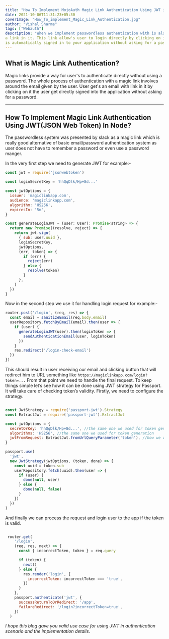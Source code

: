 ```yaml
---
title: "How To Implement MojoAuth Magic Link Authentication Using JWT in Node?"
date: 2021-10-06T11:31:23+05:30
coverImage: "How_To_implement_Magic_Link_Authentication.jpg"
author: "Vishal Sharma"
tags: ["Webauth"]
description: "When we implement passwordless authentication with is also known as "magic links", the user is sent an email with 
a link in it. This link allow's user to login directly by clicking on it.The user then clicks the button or link in the email and 
is automatically signed in to your application without asking for a passowrd."
---
```


## What is Magic Link Authentication?
Magic links provide a way for user's to authenticate directly without using a password. The whole process of authentication with a magic link involves around the email given by the user. User get's an email with link in it by clicking on it the user get directly signed into the application without asking for a password. 

<hr>

## How To Implement Magic Link Authentication Using JWT(JSON Web Token) In Node?

The passwordless system was presented by slack as a magic link which is really good alternative of basic email/password authentication system as user does not have to remember a password or even use a password manger.

In the very first step we need to generate JWT for example:-

```javascript
const jwt = require('jsonwebtoken')

const loginSecretKey = 'hhQqDlk/Hp+8d...' 

const jwtOptions = {
  issuer: 'magiclinkapp.com',
  audience: 'magiclinkapp.com',
  algorithm: 'HS256',
  expiresIn: '5m',
}

const generateLoginJWT = (user: User): Promise<string> => {
  return new Promise((resolve, reject) => {
    return jwt.sign(
      { sub: user.uuid },
      loginSecretKey,
      jwtOptions,
      (err, token) => {
        if (err) {
          reject(err)
        } else {
          resolve(token)
        }
      },
    )
  })
}
```
Now in the second step we use it for handling login request for example:-

```javascript
router.post('/login', (req, res) => {
  const email = sanitizeEmail(req.body.email)
  userRepository.fetchByEmail(email).then(user => {
    if (user) {
      generateLoginJWT(user).then(loginToken => {
        sendAuthenticationEmail(user, loginToken)
      })
    }
    res.redirect('/login-check-email')
  })
})
```

This should result in user receiving our email and clicking button that will redirect him to URL something 
like `https://magiclinkapp.com/login?token=...` From that point we need to handle the final request. To keep things simple let’s see how it can be done using JWT strategy for Passport. It will take care of checking token’s validity. Firstly, we need to configure the strategy.

```javascript

const JwtStrategy = require('passport-jwt').Strategy
const ExtractJwt = require('passport-jwt').ExtractJwt  

const jwtOptions = {
  secretOrKey: 'hhQqDlk/Hp+8d...', //the same one we used for token generation
  algorithms: 'HS256', //the same one we used for token generation
  jwtFromRequest: ExtractJwt.fromUrlQueryParameter('token'), //how we want to extract token from the request
}

passport.use(
  'jwt',
  new JwtStrategy(jwtOptions, (token, done) => {
    const uuid = token.sub
    userRepository.fetch(uuid).then(user => {
      if (user) {
        done(null, user)
      } else {
        done(null, false)
      }
    })
  })
)

```

And finally we can process the request and login user to the app if the token is valid.

```javascript

 router.get(
    '/login',
    (req, res, next) => {
      const { incorrectToken, token } = req.query

      if (token) {
        next()
      } else {
        res.render('login', {
          incorrectToken: incorrectToken === 'true',
        })
      }
    },
    passport.authenticate('jwt', {
      successReturnToOrRedirect: '/app',
      failureRedirect: '/login?incorrectToken=true',
    })
  )

```
  *I hope this blog gave you valid use case for using JWT in authentication scenario and the implementation details*.
 
